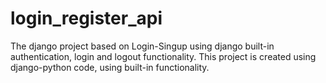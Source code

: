 # login_register_api
The django project based on Login-Singup using django built-in authentication, login and logout functionality.
This project is created using django-python code, using built-in functionality.
